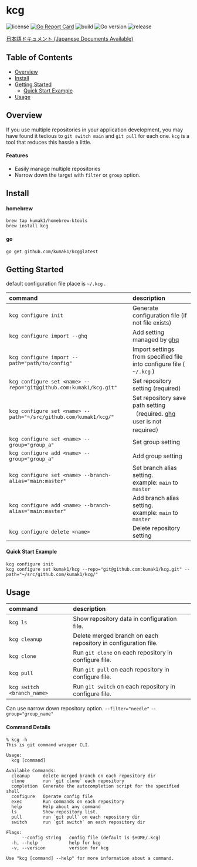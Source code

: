 # kcg

![license](https://img.shields.io/github/license/kumak1/kcg)
[![Go Report Card](https://goreportcard.com/badge/github.com/kumak1/kcg)](https://goreportcard.com/report/github.com/kumak1/kcg)
![build](https://img.shields.io/github/actions/workflow/status/kumak1/kcg/release.yml)
![Go version](https://img.shields.io/github/go-mod/go-version/kumak1/kcg)
![release](https://img.shields.io/github/v/release/kumak1/kcg)

[日本語ドキュメント (Japanese Documents Available)](README_JA.md)

## Table of Contents

- [Overview](#overview)
- [Install](#install)
- [Getting Started](#getting-started)
    - [Quick Start Example](#quick-start-example)
- [Usage](#usage)

## Overview

If you use multiple repositories in your application development, you may have found it tedious to `git switch main` and `git pull` for each one. `kcg` is a tool that reduces this hassle a little.

#### Features

- Easily manage multiple repositories
- Narrow down the target with `filter` or `group` option.

## Install

#### homebrew

```shell
brew tap kumak1/homebrew-ktools 
brew install kcg
```

#### go

```shell
go get github.com/kumak1/kcg@latest
```

## Getting Started

default configuration file place is `~/.kcg` .

| command                                                           | description                                                                                              |
|:------------------------------------------------------------------|:---------------------------------------------------------------------------------------------------------|
| `kcg configure init`                                              | Generate configuration file (if not file exists)                                                         |
| `kcg configure import --ghq`                                      | Add setting managed by [ghq](https://github.com/x-motemen/ghq)                                           |
| `kcg configure import --path="path/to/config"`                    | Import settings from specified file into configure file ( `~/.kcg` )                                     |
| `kcg configure set <name> --repo="git@github.com:kumak1/kcg.git"` | Set repository setting (required)                                                                        |
| `kcg configure set <name> --path="~/src/github.com/kumak1/kcg/"`  | Set repository save path setting（required. [ghq](https://github.com/x-motemen/ghq) user is not required） |
| `kcg configure set <name> --group="group_a"`                      | Set group setting                                                                                        | 
| `kcg configure add <name> --group="group_a"`                      | Add group setting                                                                                        | 
| `kcg configure set <name> --branch-alias="main:master"`           | Set branch alias setting. <br> example: `main` to `master`                                               |
| `kcg configure add <name> --branch-alias="main:master"`           | Add branch alias setting. <br> example: `main` to `master`                                               |
| `kcg configure delete <name>`                                     | Delete repository setting                                                                                |

#### Quick Start Example

```shell
kcg configure init
kcg configure set kumak1/kcg --repo="git@github.com:kumak1/kcg.git" --path="~/src/github.com/kumak1/kcg/"
```

## Usage

| command                    | description                                                    |
|:---------------------------|:---------------------------------------------------------------|
| `kcg ls`                   | Show repository data in configuration file.                    |
| `kcg cleanup`              | Delete merged branch on each repository in configuration file. |
| `kcg clone`                | Run `git clone` on each repository in configure file.          |
| `kcg pull`                 | Run `git pull` on each repository in configure file.           |
| `kcg switch <branch_name>` | Run `git switch` on each repository in configure file.         |

Can use narrow down repository option. `--filter="needle"` `--group="group_name"`

#### Command Details

```shell
% kcg -h
This is git command wrapper CLI.

Usage:
  kcg [command]

Available Commands:
  cleanup     delete merged branch on each repository dir
  clone       run `git clone` each repository
  completion  Generate the autocompletion script for the specified shell
  configure   Operate config file
  exec        Run commands on each repository
  help        Help about any command
  ls          Show repository list.
  pull        run `git pull` on each repository dir
  switch      run `git switch` on each repository dir

Flags:
      --config string   config file (default is $HOME/.kcg)
  -h, --help            help for kcg
  -v, --version         version for kcg

Use "kcg [command] --help" for more information about a command.
```
